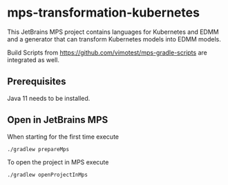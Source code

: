 # mps-transformation-kubernetes

This JetBrains MPS project contains languages for Kubernetes and EDMM and a generator that can transform Kubernetes models into EDMM models.

Build Scripts from https://github.com/vimotest/mps-gradle-scripts are integrated as well.

## Prerequisites

Java 11 needs to be installed.

## Open in JetBrains MPS

When starting for the first time execute

```
./gradlew prepareMps
```

To open the project in MPS execute

```
./gradlew openProjectInMps
```
